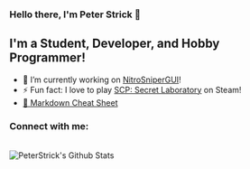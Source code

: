 ### Hello there, I'm Peter Strick 👋

## I'm a Student, Developer, and Hobby Programmer!
- 🔭 I’m currently working on [NitroSniperGUI](https://github.com/PeterStrick/NitroSniperGUI)!
- ⚡ Fun fact: I love to play [SCP: Secret Laboratory](https://store.steampowered.com/app/700330/SCP_Secret_Laboratory) on Steam!
- [💬 Markdown Cheat Sheet](https://github.com/adam-p/markdown-here/wiki/Markdown-Cheatsheet)

### Connect with me:

<br />

<img align="left" alt="PeterStrick's Github Stats" src="https://github-readme-stats.codestackr.vercel.app/api?username=PeterStrick&show_icons=true&hide_border=true" />
